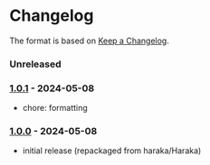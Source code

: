 # Changelog

The format is based on [Keep a Changelog](https://keepachangelog.com/).

### Unreleased

### [1.0.1] - 2024-05-08

- chore: formatting

### [1.0.0] - 2024-05-08

- initial release (repackaged from haraka/Haraka)

[1.0.0]: https://github.com/haraka/haraka-plugin-clamd/releases/tag/v1.0.0
[1.0.1]: https://github.com/haraka/haraka-plugin-clamd/releases/tag/v1.0.1
